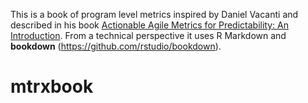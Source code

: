 This is a book of program level metrics inspired by Daniel Vacanti and described in his book [Actionable Agile Metrics for Predictability: An Introduction](https://actionableagile.com/books/aamfp/). From a technical perspective it uses R Markdown and **bookdown** (https://github.com/rstudio/bookdown). 

# mtrxbook
